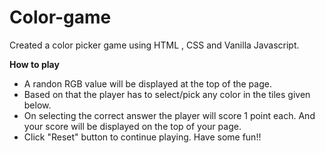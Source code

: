 # Color-game
Created a color picker game using HTML , CSS and Vanilla Javascript. 

**How to play**
- A randon RGB value will be displayed at the top of the page.
- Based on that the player has to select/pick any color in the tiles given below.
- On selecting the correct answer the player will score 1 point each. And your score will be displayed on the top of your page.
- Click "Reset" button to continue playing. Have some fun!!
